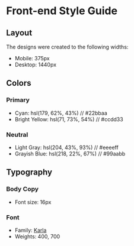 # Front-end Style Guide

## Layout

The designs were created to the following widths:

- Mobile: 375px
- Desktop: 1440px

## Colors

### Primary

- Cyan: hsl(179, 62%, 43%) //  	#22bbaa
- Bright Yellow: hsl(71, 73%, 54%) //  	#ccdd33

### Neutral

- Light Gray: hsl(204, 43%, 93%) //  	#eeeeff
- Grayish Blue: hsl(218, 22%, 67%) //  	#99aabb

## Typography

### Body Copy

- Font size: 16px

### Font

- Family: [Karla](https://fonts.google.com/specimen/Karla)
- Weights: 400, 700
